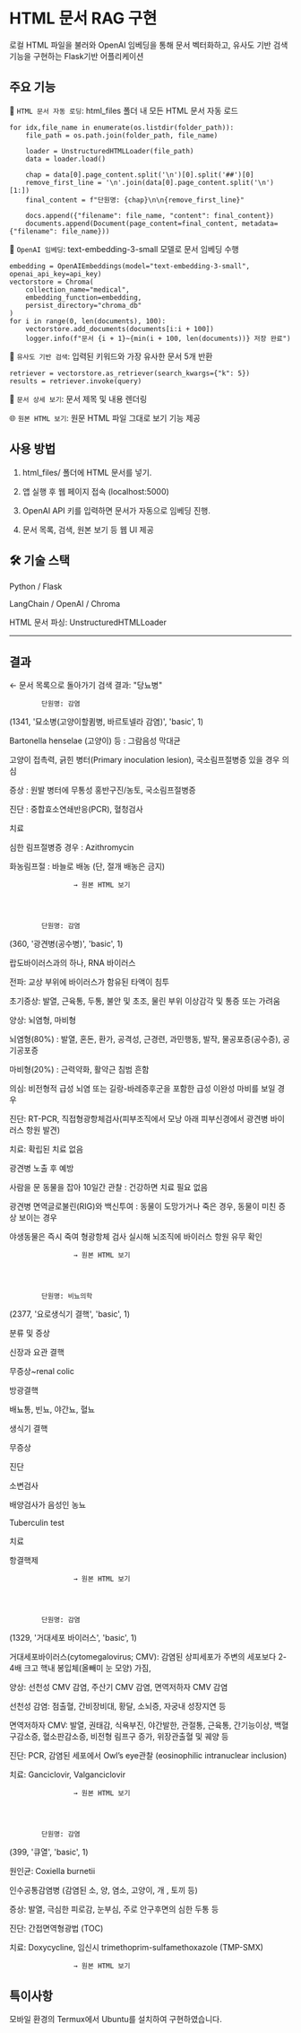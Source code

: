 # HTML 문서 RAG 구현

로컬 HTML 파일을 불러와 OpenAI 임베딩을 통해 문서 벡터화하고, 유사도 기반 검색 기능을 구현하는 Flask기반 어플리케이션


## 주요 기능

📂 `HTML 문서 자동 로딩`: html_files 폴더 내 모든 HTML 문서 자동 로드
```
for idx,file_name in enumerate(os.listdir(folder_path)):
    file_path = os.path.join(folder_path, file_name)

    loader = UnstructuredHTMLLoader(file_path)
    data = loader.load()

    chap = data[0].page_content.split('\n')[0].split('##')[0]
    remove_first_line = '\n'.join(data[0].page_content.split('\n')[1:])
    final_content = f"단원명: {chap}\n\n{remove_first_line}"

    docs.append({"filename": file_name, "content": final_content})
    documents.append(Document(page_content=final_content, metadata={"filename": file_name}))
```

🧠 `OpenAI 임베딩`: text-embedding-3-small 모델로 문서 임베딩 수행
```
embedding = OpenAIEmbeddings(model="text-embedding-3-small", openai_api_key=api_key)
vectorstore = Chroma(
    collection_name="medical",
    embedding_function=embedding,
    persist_directory="chroma_db"
)
for i in range(0, len(documents), 100):
    vectorstore.add_documents(documents[i:i + 100])
    logger.info(f"문서 {i + 1}~{min(i + 100, len(documents))} 저장 완료")
```

🔎 `유사도 기반 검색`: 입력된 키워드와 가장 유사한 문서 5개 반환
```
retriever = vectorstore.as_retriever(search_kwargs={"k": 5})
results = retriever.invoke(query)
```

📜 `문서 상세 보기`: 문서 제목 및 내용 렌더링

🌐 `원본 HTML 보기`: 원문 HTML 파일 그대로 보기 기능 제공


## 사용 방법

1. html_files/ 폴더에 HTML 문서를 넣기.


2. 앱 실행 후 웹 페이지 접속 (localhost:5000)


3. OpenAI API 키를 입력하면 문서가 자동으로 임베딩 진행.


4. 문서 목록, 검색, 원본 보기 등 웹 UI 제공



## 🛠️ 기술 스택

Python / Flask

LangChain / OpenAI / Chroma

HTML 문서 파싱: UnstructuredHTMLLoader



---

## 결과
← 문서 목록으로 돌아가기
검색 결과: "당뇨병"

            단원명: 감염


(1341, '묘소병(고양이할큄병, 바르토넬라 감염)', 'basic', 1)



Bartonella henselae (고양이) 등 : 그람음성 막대균

고양이 접촉력, 긁힌 병터(Primary inoculation lesion), 국소림프절병증 있을 경우 의심

증상 : 원발 병터에 무통성 홍반구진/농토, 국소림프절병증

진단 : 중합효소연쇄반응(PCR), 혈청검사

치료

심한 림프절병증 경우 : Azithromycin

화농림프절 : 바늘로 배농 (단, 절개 배농은 금지)
            
                

                    → 원본 HTML 보기
                
            
        

            단원명: 감염


(360, '광견병(공수병)', 'basic', 1)

랍도바이러스과의 하나, RNA 바이러스

전파: 교상 부위에 바이러스가 함유된 타액이 침투

초기증상: 발열, 근육통, 두통, 불안 및 초조, 물린 부위 이상감각 및 통증 또는 가려움

양상: 뇌염형, 마비형

뇌염형(80%) : 발열, 혼돈, 환가, 공격성, 근경련, 과민행동, 발작, 물공포증(공수증), 공기공포증

마비형(20%) : 근력약화, 활약근 침범 흔함

의심: 비전형적 급성 뇌염 또는 길랑-바레증후군을 포함한 급성 이완성 마비를 보일 경우

진단: RT-PCR, 직접형광항체검사(피부조직에서 모낭 아래 피부신경에서 광견병 바이러스 항원 발견)

치료: 확립된 치료 없음

광견병 노출 후 예방

사람을 문 동물을 잡아 10일간 관찰 : 건강하면 치료 필요 없음

광견병 면역글로불린(RIG)와 백신투여 : 동물이 도망가거나 죽은 경우, 동물이 미친 증상 보이는 경우

야생동물은 즉시 죽여 형광항체 검사 실시해 뇌조직에 바이러스 항원 유무 확인


            
                

                    → 원본 HTML 보기
                
            
        

            단원명: 비뇨의학


(2377, '요로생식기 결핵', 'basic', 1)

분류 및 증상

신장과 요관 결핵

무증상~renal colic

방광결핵

배뇨통, 빈뇨, 야간뇨, 혈뇨

생식기 결핵

무증상

진단

소변검사

배양검사가 음성인 농뇨

Tuberculin test

치료

항결핵제
            
                

                    → 원본 HTML 보기
                
            
        

            단원명: 감염


(1329, '거대세포 바이러스', 'basic', 1)



거대세포바이러스(cytomegalovirus; CMV): 감염된 상피세포가 주변의 세포보다 2-4배 크고 핵내 봉입체(올빼미 눈 모양) 가짐,

양상: 선천성 CMV 감염, 주산기 CMV 감염, 면역저하자 CMV 감염

선천성 감염: 점출혈, 간비장비대, 황달, 소뇌증, 자궁내 성장지연 등

면역저하자 CMV: 발열, 권태감, 식욕부진, 야간발한, 관절통, 근육통, 간기능이상, 백혈구감소증, 혈소판감소증, 비전형 림프구 증가, 위장관출혈 및 궤양 등

진단: PCR, 감염된 세포에서 Owl’s eye관찰 (eosinophilic intranuclear inclusion)

치료: Ganciclovir, Valganciclovir
            
                

                    → 원본 HTML 보기
                
            
        

            단원명: 감염


(399, '큐열', 'basic', 1)

원인균: Coxiella burnetii

인수공통감염병 (감염된 소, 양, 염소, 고양이, 개 , 토끼 등)

증상: 발열, 극심한 피로감, 눈부심, 주로 안구후면의 심한 두통 등

진단: 간접면역형광법 (TOC)

치료: Doxycycline, 임신시 trimethoprim-sulfamethoxazole (TMP-SMX)
            
                

                    → 원본 HTML 보기
                
## 특이사항
모바일 환경의 Termux에서 Ubuntu를 설치하여 구현하였습니다. 
